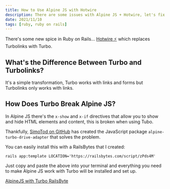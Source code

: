 ```yaml
---
title: How to Use Alpine JS with Hotwire
description: There are some issues with Alpine JS + Hotwire, let's fix that.
date: 2021/11/10
tags: [ruby, ruby on rails]
---
```


There's some new spice in Ruby on Rails... [Hotwire ⚡️](https://hotwire.dev/)
which replaces Turbolinks with Turbo.

## What's the Difference Between Turbo and Turbolinks?

It's a simple transformation, Turbo works with links and forms but Turbolinks
only works with links.

## How Does Turbo Break Alpine JS?

In Alpine JS there's the `x-show` and `x-if` directives that allow you to show
and hide HTML elements and content, this is broken when using Tubo.

Thankfully, [SimoTod on GitHub](https://github.com/SimoTo) has created the
JavaScript package `alpine-turbo-drive-adapter` that solves the problem.

You can easily install this with a RailsBytes that I created:

`rails app:template LOCATION='https://railsbytes.com/script/zPds4M'`

Just copy and paste the above into your terminal and everything you need to make
Alpine JS work with Turbo will be installed and set up.

[AlpineJS with Turbo RailsByte](https://railsbytes.com/templates/zPds4M)
